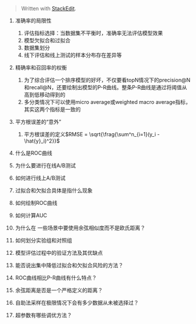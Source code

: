 


> Written with [StackEdit](https://stackedit.io/).

1. 准确率的局限性
	1. 评估指标选择：当数据集不平衡时，准确率无法评估模型效果
	2. 模型欠拟合和过拟合
	3. 数据集划分
	4. 线下评估和线上测试的样本分布存在差异等

2. 精确率和召回率的权衡
	1. 为了综合评估一个排序模型的好坏，不仅要看topN情况下的precision@N和recall@N，还要绘制出模型的P-R曲线。整条P-R曲线是通过将阈值从高到低移动得到的
	2. 多分类情况下可以使用micro average或weighted macro average指标，其实这两个指标是一致的


3. 平方根误差的“意外”

	1. 平方根误差的定义$RMSE = \sqrt{\frag{\sum^n_{i=1}(y_i - \hat{y}_i)^2}}$

4. 什么是ROC曲线
5. 为什么要进行在线A/B测试
6. 如何进行线上A/B测试
7. 过拟合和欠拟合具体是指什么现象
8. 如何绘制ROC曲线
9. 如何计算AUC
10. 为什么在 一些场景中要使用余弦相似度而不是欧氏距离？
11. 如何划分实验组和对照组
12. 模型评估过程中的验证方法及其优缺点
13. 能否说出集中降低过拟合和欠拟合风险的方法？
14. ROC曲线相比P-R曲线有什么特点？
15. 余弦距离是否是一个严格定义的距离？
16. 自助法采样在极限情况下会有多少数据从未被选择过？
17. 超参数有哪些调优方法？


<!--stackedit_data:
eyJoaXN0b3J5IjpbODEzMjkxNjMsLTEyNjUyOTA4NzUsLTg3Mj
gyOTk3Niw1NjM4MTM2NDMsNTQ4MTk3MTM0LDczMDk5ODExNl19

-->